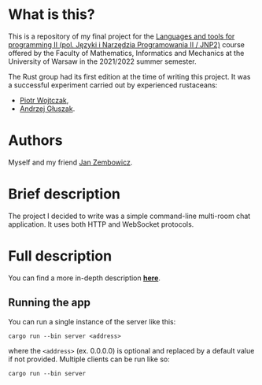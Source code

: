 # What is this?

This is a repository of my final project for the [Languages and tools for programming II (pol. Języki i Narzędzia Programowania II / JNP2)](https://usosweb.mimuw.edu.pl/kontroler.php?_action=katalog2%2Fprzedmioty%2FpokazPrzedmiot&prz_kod=1000-224bJNP2&lang=en) course offered by the Faculty of Mathematics, Informatics and Mechanics at the University of Warsaw in the 2021/2022 summer semester.

The Rust group had its first edition at the time of writing this project. It was a successful experiment carried out by experienced rustaceans:
- [Piotr Wojtczak](https://github.com/StarostaGit),
- [Andrzej Głuszak](https://github.com/agluszak).

# Authors

Myself and my friend [Jan Zembowicz](https://github.com/JWZ1996).

# Brief description

The project I decided to write was a simple command-line multi-room chat application. It uses both HTTP and WebSocket protocols.

# Full description 

You can find a more in-depth description [**here**](https://github.com/kfernandez31/JNP2-Rust-Chatter/blob/main/tdescription.md).


## Running the app
You can run a single instance of the server like this:
```
cargo run --bin server <address>
```
where the `<address>` (ex. 0.0.0.0) is optional and replaced by a default value if not provided.
Multiple clients can be run like so:
```
cargo run --bin server
```
